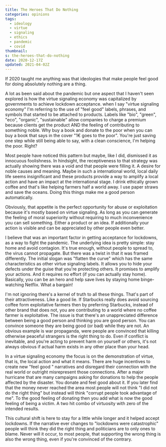 ```yaml
---
title: The Heroes That Do Nothing
categories: opinions
tags:
  - ideology
  - virtue
  - signaling
  - ethics
  - pandemic
  - covid
thumbnail:
s: the-heroes-that-do-nothing
date: 2020-12-17Z
updated: 2021-04-02Z
---
```


If 2020 taught me anything was that ideologies that make people feel good for doing absolutely nothing are a thing. 

A lot as been said about the pandemic but one aspect that I haven't seen explored is how the virtue signaling economy was capitalized by governments to achieve lockdown acceptance. when I say "virtue signaling economy" I'm referring to the use of "feel good" labels, phrases, and symbols that started to be attached to products. Labels like "bio", "green", "eco", "organic", "sustainable" allow companies to charge a premium because clients get the product AND the feeling of contributing to something noble. Why buy a book and donate to the poor when you can buy a book that says in the cover "1€ goes to the poor". You're just saving one step while still being able to say, with a clean conscience, I'm helping the poor. Right?

Most people have noticed this pattern but maybe, like I did, dismissed it as innocuous foolishness. In hindsight, the receptiveness to that strategy was actually showing there was a void and that people were filling it. A desire for noble causes and meaning. Maybe in such a international world, local daily life seems insignificant and these products provide a way to amplify a local action and have an impact at the international stage. I drink ethically grown coffee and that's like helping farmers half a world away. I use paper straws and save the oceans. Doing this things make me a good person automatically. 

Obviously, that appetite is the perfect opportunity for abuse or exploitation because it's mostly based on virtue signaling. As long as you can generate the feeling of moral superiority without requiring to much inconvenience you can sell something. Either a product or an idea. If additionally your action is visible and can be appreciated by other people even better.

I believe that was an important factor in getting acceptance for lockdowns, as a way to fight the pandemic. The underlying idea is pretty simple: stay home and avoid contagion. It's true enough, without people to spread to, the virus cannot propagate. But there was a twist in that it was framed differently. The initial slogan was "flatten the curve" which has the same characteristics as other virtue signaling labels. It allows you to hide your defects under the guise that you're protecting others. It promises to amplify your actions. And it requires no effort (if you can actually stay home). Basically, you can be an hero and help save lives by staying home binge-watching Netflix. What a bargain!

I'm not ignoring there's a kernel of truth to all these things. That's part of their attractiveness. Like a good lie. If Starbucks really does avoid sourcing coffee form exploitative farmers then by preferring Starbucks, instead of other brand that does not, you are contributing to a world where no coffee farmer is exploitative. The issue is that there's an unappreciated difference between being a good person and thinking you are good person. You can convince someone they are being good (or bad) while they are not. An obvious example is war propaganda, were people are convinced that killing otherwise peaceful strangers is the right thing to do. Even if conflict is inevitable, and you're acting to prevent harm on yourself or others, it's not always obvious if actual harm exists in any other place than your head.

In a virtue signaling economy the focus is on the demonstration of virtue, that is, the local action and what it means. There are huge incentives to create new "feel good " narratives and disregard their connection with the real world or outright misrepresent those connections. After a major hurricane that are many campaigns asking for donations to help the people affected by the disaster. You donate and feel good about it. If you later find that the money never reached the area most people will not think "I did not do the right thing" but instead will think "corrupt people took advantage of me". To the good feeling of donating then you add what is now the good feeling of being a victim. A two hit combo of virtuosity with zero of the intended results.

This cultural shift is here to stay for a little while longer and it helped accept lockdowns. If the narrative ever changes to "lockdowns were catastrophic" people will think they did the right thing and politicians are to only ones to blame. Never will it occur, to most people, that supporting the wrong thing is also the wrong thing, even if you're convinced of the contrary. 